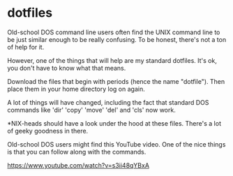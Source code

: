 # dotfiles

Old-school DOS command line users often find the UNIX command line to be just similar enough to be really confusing.  To be honest, there's not a ton of help for it.

However, one of the things that will help are my standard dotfiles.  It's ok, you don't have to know what that means.  

Download the files that begin with periods (hence the name "dotfile").  Then place them in your home directory log on again.

A lot of things will have changed, including the fact that standard DOS commands like 'dir' 'copy' 'move' 'del' and 'cls' now work.

*NIX-heads should have a look under the hood at these files.  There's a lot of geeky goodness in there.

Old-school DOS users might find this YouTube video.  One of the nice things is that you can follow along with the commands.

https://www.youtube.com/watch?v=s3ii48qYBxA